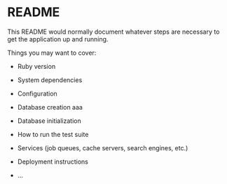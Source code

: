 # README

This README would normally document whatever steps are necessary to get the
application up and running.

Things you may want to cover:

* Ruby version

* System dependencies

* Configuration

* Database creation
aaa

* Database initialization

* How to run the test suite

* Services (job queues, cache servers, search engines, etc.)

* Deployment instructions

* ...
